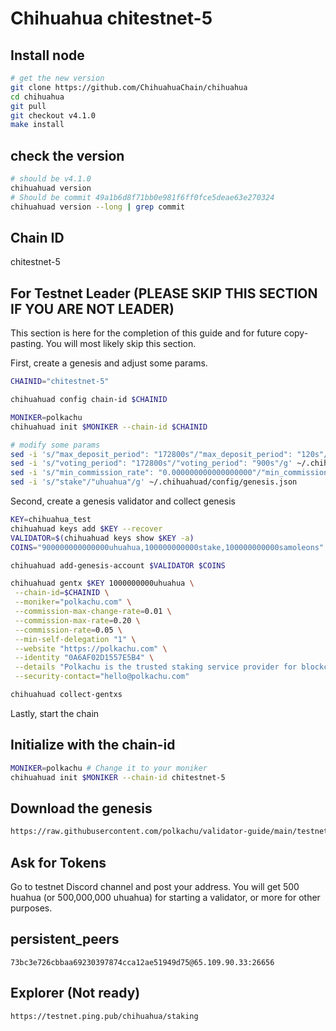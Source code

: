 # Chihuahua chitestnet-5

## Install node

```bash
# get the new version
git clone https://github.com/ChihuahuaChain/chihuahua
cd chihuahua
git pull
git checkout v4.1.0
make install
```

## check the version

```bash
# should be v4.1.0
chihuahuad version
# Should be commit 49a1b6d8f71bb0e981f6ff0fce5deae63e270324
chihuahuad version --long | grep commit
```

## Chain ID

chitestnet-5

## For Testnet Leader (PLEASE SKIP THIS SECTION IF YOU ARE NOT LEADER)

This section is here for the completion of this guide and for future copy-pasting. You will most likely skip this section.

First, create a genesis and adjust some params.

```bash
CHAINID="chitestnet-5"

chihuahuad config chain-id $CHAINID

MONIKER=polkachu
chihuahuad init $MONIKER --chain-id $CHAINID

# modify some params
sed -i 's/"max_deposit_period": "172800s"/"max_deposit_period": "120s"/g' ~/.chihuahuad/config/genesis.json
sed -i 's/"voting_period": "172800s"/"voting_period": "900s"/g' ~/.chihuahuad/config/genesis.json
sed -i 's/"min_commission_rate": "0.000000000000000000"/"min_commission_rate": "0.05"/g' ~/.chihuahuad/config/genesis.json
sed -i 's/"stake"/"uhuahua"/g' ~/.chihuahuad/config/genesis.json
```

Second, create a genesis validator and collect genesis

```bash
KEY=chihuahua_test
chihuahuad keys add $KEY --recover
VALIDATOR=$(chihuahuad keys show $KEY -a)
COINS="900000000000000uhuahua,100000000000stake,100000000000samoleons"

chihuahuad add-genesis-account $VALIDATOR $COINS

chihuahuad gentx $KEY 1000000000uhuahua \
 --chain-id=$CHAINID \
 --moniker="polkachu.com" \
 --commission-max-change-rate=0.01 \
 --commission-max-rate=0.20 \
 --commission-rate=0.05 \
 --min-self-delegation "1" \
 --website "https://polkachu.com" \
 --identity "0A6AF02D1557E5B4" \
 --details "Polkachu is the trusted staking service provider for blockchain projects. 100% refund for downtime slash. Contact us at hello@polkachu.com" \
 --security-contact="hello@polkachu.com"

chihuahuad collect-gentxs
```

Lastly, start the chain

## Initialize with the chain-id

```bash
MONIKER=polkachu # Change it to your moniker
chihuahuad init $MONIKER --chain-id chitestnet-5
```

## Download the genesis

```bash
https://raw.githubusercontent.com/polkachu/validator-guide/main/testnet-genesis/chihuahua/chitestnet-5/genesis.json
```

## Ask for Tokens

Go to testnet Discord channel and post your address. You will get 500 huahua (or 500,000,000 uhuahua) for starting a validator, or more for other purposes.

## persistent_peers

```
73bc3e726cbbaa69230397874cca12ae51949d75@65.109.90.33:26656
```

## Explorer (Not ready)

```
https://testnet.ping.pub/chihuahua/staking
```
